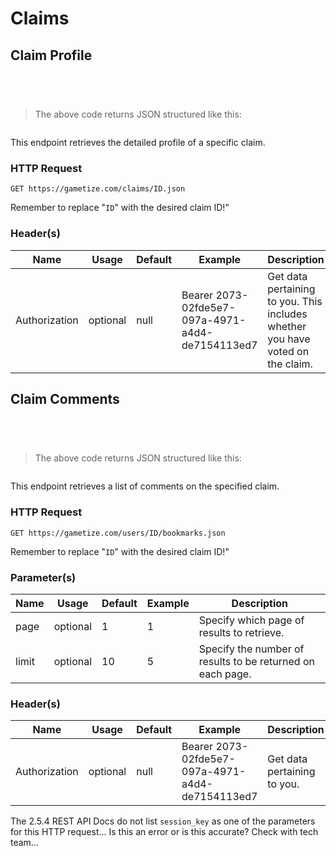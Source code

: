 # Claims

## Claim Profile

```java
```

```python
```

```shell
```

```javascript
```

>The above code returns JSON structured like this:

```json
```

This endpoint retrieves the detailed profile of a specific claim.

### HTTP Request
`GET https://gametize.com/claims/ID.json`

<aside class="notice">Remember to replace "<code>ID</code>" with the desired claim ID!"</aside>

### Header(s)
Name | Usage | Default | Example | Description
---|---|---|---|---
Authorization | optional | null | Bearer 2073-02fde5e7-097a-4971-a4d4-de7154113ed7 | Get data pertaining to you. This includes whether you have voted on the claim.

## Claim Comments

```java
```

```python
```

```shell
```

```javascript
```

>The above code returns JSON structured like this:

```json
```

This endpoint retrieves a list of comments on the specified claim.

### HTTP Request
`GET https://gametize.com/users/ID/bookmarks.json`

<aside class="notice">Remember to replace "<code>ID</code>" with the desired claim ID!"</aside>

### Parameter(s)

Name | Usage | Default | Example | Description
---|---|---|---|---
page | optional | 1 | 1 | Specify which page of results to retrieve.
limit | optional | 10 | 5 | Specify the number of results to be returned on each page.

### Header(s)
Name | Usage | Default | Example | Description
---|---|---|---|---
Authorization | optional | null | Bearer 2073-02fde5e7-097a-4971-a4d4-de7154113ed7 | Get data pertaining to you.

<aside class="dev">The 2.5.4 REST API Docs do not list <code>session_key</code> as one of the parameters for this HTTP request... Is this an error or is this accurate? Check with tech team...</aside>

